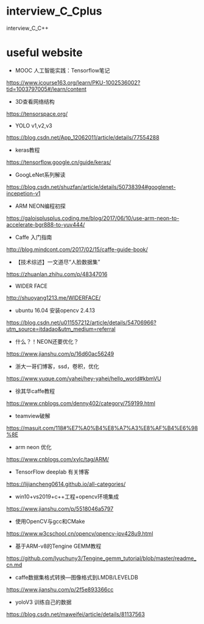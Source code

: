 # interview_C_Cplus
interview_C_C++

# useful website

* MOOC 人工智能实践：Tensorflow笔记

https://www.icourse163.org/learn/PKU-1002536002?tid=1003797005#/learn/content
* 3D查看网络结构

https://tensorspace.org/
* YOLO v1,v2,v3

https://blog.csdn.net/App_12062011/article/details/77554288
* keras教程

https://tensorflow.google.cn/guide/keras/
* GoogLeNet系列解读

https://blog.csdn.net/shuzfan/article/details/50738394#googlenet-incepetion-v1
* ARM NEON编程初探

https://galoisplusplus.coding.me/blog/2017/06/10/use-arm-neon-to-accelerate-bgr888-to-yuv444/
* Caffe 入门指南

http://blog.mindcont.com/2017/02/15/caffe-guide-book/
* 【技术综述】一文道尽“人脸数据集”

https://zhuanlan.zhihu.com/p/48347016
* WIDER FACE

http://shuoyang1213.me/WIDERFACE/
* ubuntu 16.04 安装opencv 2.4.13

https://blog.csdn.net/u011557212/article/details/54706966?utm_source=itdadao&utm_medium=referral
* 什么？！NEON还要优化？

https://www.jianshu.com/p/16d60ac56249
* 浙大一哥们博客，ssd，卷积，优化

https://www.yuque.com/yahei/hey-yahei/hello_world#kbmVU
* 徐其华caffe教程

https://www.cnblogs.com/denny402/category/759199.html
* teamview破解

https://masuit.com/118#%E7%A0%B4%E8%A7%A3%E8%AF%B4%E6%98%8E
* arm neon 优化

https://www.cnblogs.com/xylc/tag/ARM/
* TensorFlow deeplab 有关博客

https://lijiancheng0614.github.io/all-categories/
* win10+vs2019+c++工程+opencv环境集成

https://www.jianshu.com/p/5518046a5797
* 使用OpenCV与gcc和CMake

https://www.w3cschool.cn/opencv/opencv-ipv428u9.html
* 基于ARM-v8的Tengine GEMM教程

https://github.com/lyuchuny3/Tengine_gemm_tutorial/blob/master/readme_cn.md
* caffe数据集格式转换—图像格式到LMDB/LEVELDB

https://www.jianshu.com/p/2f5e893366cc
* yoloV3 训练自己的数据

https://blog.csdn.net/maweifei/article/details/81137563
